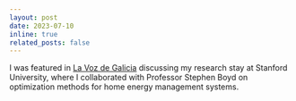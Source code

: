 ```yaml
---
layout: post
date: 2023-07-10
inline: true
related_posts: false
---
```


I was featured in <a href="{{ '/assets/pdf/2023-07-10_la_voz.pdf' | prepend:
site.baseurl | prepend: site.url }}">La Voz de Galicia</a> discussing my
research stay at Stanford University, where I collaborated with Professor
Stephen Boyd on optimization methods for home energy management systems. 